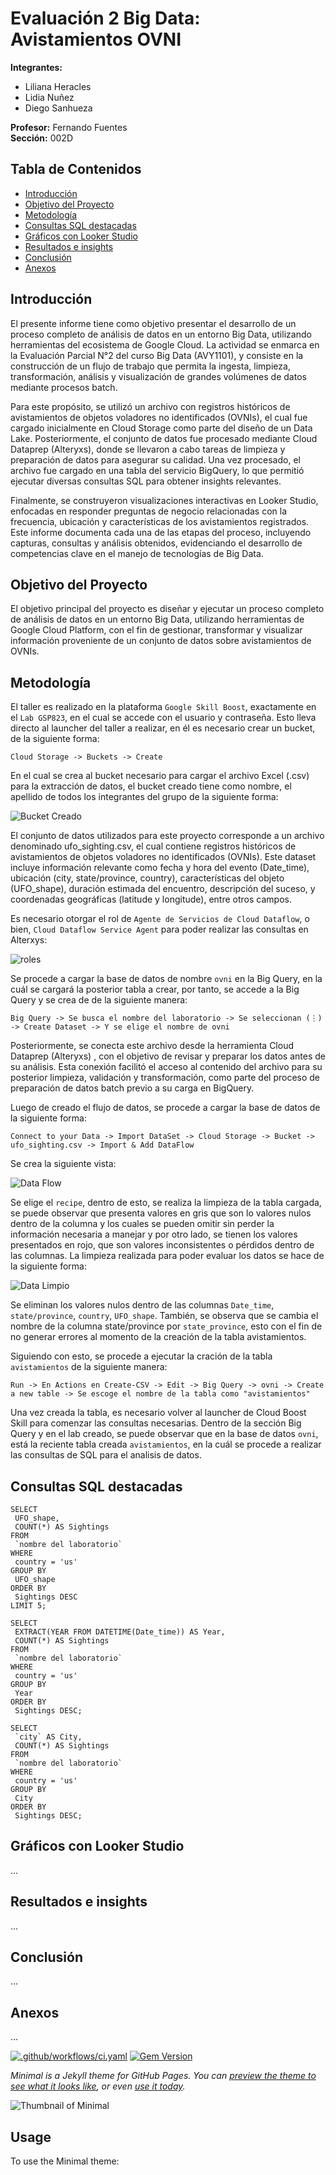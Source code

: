 # Evaluación 2 Big Data: Avistamientos OVNI
**Integrantes:**  
- Liliana Heracles  
- Lidia Nuñez  
- Diego Sanhueza

**Profesor:** Fernando Fuentes  
**Sección:** 002D  

## Tabla de Contenidos

- [Introducción](#introducción)
- [Objetivo del Proyecto](#objetivo-del-proyecto)
- [Metodología](#metodología)
- [Consultas SQL destacadas](#consultas-sql-destacadas)
- [Gráficos con Looker Studio](#gráficos-con-looker-studio)
- [Resultados e insights](#resultados-e-insights)
- [Conclusión](#conclusión)
- [Anexos](#anexos)

## Introducción
El presente informe tiene como objetivo presentar el desarrollo de un proceso completo de análisis de datos en un entorno Big Data, utilizando herramientas del ecosistema de Google Cloud. La actividad se enmarca en la Evaluación Parcial N°2 del curso Big Data (AVY1101), y consiste en la construcción de un flujo de trabajo que permita la ingesta, limpieza, transformación, análisis y visualización de grandes volúmenes de datos mediante procesos batch.

Para este propósito, se utilizó un archivo con registros históricos de avistamientos de objetos voladores no identificados (OVNIs), el cual fue cargado inicialmente en Cloud Storage como parte del diseño de un Data Lake. Posteriormente, el conjunto de datos fue procesado mediante Cloud Dataprep (Alteryxs), donde se llevaron a cabo tareas de limpieza y preparación de datos para asegurar su calidad. Una vez procesado, el archivo fue cargado en una tabla del servicio BigQuery, lo que permitió ejecutar diversas consultas SQL para obtener insights relevantes.

Finalmente, se construyeron visualizaciones interactivas en Looker Studio, enfocadas en responder preguntas de negocio relacionadas con la frecuencia, ubicación y características de los avistamientos registrados. Este informe documenta cada una de las etapas del proceso, incluyendo capturas, consultas y análisis obtenidos, evidenciando el desarrollo de competencias clave en el manejo de tecnologías de Big Data.

## Objetivo del Proyecto

El objetivo principal del proyecto es diseñar y ejecutar un proceso completo de análisis de datos en un entorno Big Data, utilizando herramientas de Google Cloud Platform, con el fin de gestionar, transformar y visualizar información proveniente de un conjunto de datos sobre avistamientos de OVNIs.

## Metodología
El taller es realizado en la plataforma `Google Skill Boost`, exactamente en el `Lab GSP823`, en el cual se accede con el usuario y contraseña. Esto lleva directo al launcher del taller a realizar, en él es necesario crear un bucket, de la siguiente forma:
```
Cloud Storage -> Buckets -> Create
   ```
En el cual se crea al bucket necesario para cargar el archivo Excel (.csv) para la extracción de datos, el bucket creado tiene como nombre, el apellido de todos los integrantes del grupo de la siguiente forma:

![Bucket Creado](imagenes/bucket.jpg)

El conjunto de datos utilizados para este proyecto corresponde a un archivo denominado ufo_sighting.csv, el cual contiene registros históricos de avistamientos de objetos voladores no identificados (OVNIs). Este dataset incluye información relevante como fecha y hora del evento (Date_time), ubicación (city, state/province, country), características del objeto (UFO_shape), duración estimada del encuentro, descripción del suceso, y coordenadas geográficas (latitude y longitude), entre otros campos.

Es necesario otorgar el rol de `Agente de Servicios de Cloud Dataflow`, o bien, `Cloud Dataflow Service Agent` para poder realizar las consultas en Alterxys:

![roles](imagenes/rol.jpg)

Se procede a cargar la base de datos de nombre `ovni` en la Big Query, en la cuál se cargará la posterior tabla a crear, por tanto, se accede a la Big Query y se crea de de la siguiente manera:
```
Big Query -> Se busca el nombre del laboratorio -> Se seleccionan (⋮) -> Create Dataset -> Y se elige el nombre de ovni
   ```

Posteriormente, se conecta este archivo desde la herramienta Cloud Dataprep (Alteryxs) , con el objetivo de revisar y preparar los datos antes de su análisis. Esta conexión facilitó el acceso al contenido del archivo para su posterior limpieza, validación y transformación, como parte del proceso de preparación de datos batch previo a su carga en BigQuery. 

Luego de creado el flujo de datos, se procede a cargar la base de datos de la siguiente forma:

```
Connect to your Data -> Import DataSet -> Cloud Storage -> Bucket -> ufo_sighting.csv -> Import & Add DataFlow
   ```

Se crea la siguiente vista:

![Data Flow](imagenes/dataflow.jpg)

Se elige el `recipe`, dentro de esto, se realiza la limpieza de la tabla cargada, se puede observar que presenta valores en gris que son lo valores nulos dentro de la columna y los cuales se pueden omitir sin perder la información necesaria a manejar y por otro lado, se tienen los valores presentados en rojo, que son valores inconsistentes o pérdidos dentro de las columnas. La limpieza realizada para poder evaluar los datos se hace de la siguiente forma:

![Data Limpio](imagenes/datosl.jpg)

Se eliminan los valores nulos dentro de las columnas  `Date_time`,  `state/province`,  `country`,  `UFO_shape`. También, se observa que se cambia el nombre de la columna state/province por  `state_province`, esto con el fin de no generar errores al momento de la creación de la tabla avistamientos.

Siguiendo con esto, se procede a ejecutar la cración de la tabla `avistamientos` de la siguiente manera:
```
Run -> En Actions en Create-CSV -> Edit -> Big Query -> ovni -> Create a new table -> Se escoge el nombre de la tabla como "avistamientos"
   ```

Una vez creada la tabla, es necesario volver al launcher de Cloud Boost Skill para comenzar las consultas necesarias. Dentro de la sección Big Query y en el lab creado, se puede observar que en la base de datos `ovni`, está la reciente tabla creada `avistamientos`, en la cuál se procede a realizar las consultas de SQL para el analisis de datos.

## Consultas SQL destacadas
 ```
SELECT 
  UFO_shape,
  COUNT(*) AS Sightings
FROM 
  `nombre del laboratorio`
WHERE 
  country = 'us'
GROUP BY 
  UFO_shape
ORDER BY 
  Sightings DESC
LIMIT 5;
 ```

 ```
SELECT 
  EXTRACT(YEAR FROM DATETIME(Date_time)) AS Year,
  COUNT(*) AS Sightings
FROM 
  `nombre del laboratorio`
WHERE 
  country = 'us'
GROUP BY 
  Year
ORDER BY 
  Sightings DESC;
 ```
 ```
 SELECT 
  `city` AS City,
  COUNT(*) AS Sightings
FROM 
  `nombre del laboratorio`
WHERE 
  country = 'us'
GROUP BY 
  City
ORDER BY 
  Sightings DESC;
```

## Gráficos con Looker Studio

...

## Resultados e insights

...

## Conclusión

...

## Anexos

...





[![.github/workflows/ci.yaml](https://github.com/pages-themes/minimal/actions/workflows/ci.yaml/badge.svg)](https://github.com/pages-themes/minimal/actions/workflows/ci.yaml) [![Gem Version](https://badge.fury.io/rb/jekyll-theme-minimal.svg)](https://badge.fury.io/rb/jekyll-theme-minimal)

*Minimal is a Jekyll theme for GitHub Pages. You can [preview the theme to see what it looks like](http://pages-themes.github.io/minimal), or even [use it today](#usage).*

![Thumbnail of Minimal](thumbnail.png)

## Usage

To use the Minimal theme:
